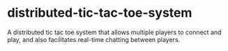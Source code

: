 # distributed-tic-tac-toe-system
A distributed tic tac toe system that allows multiple players to connect and play, and also facilitates real-time chatting between players.
